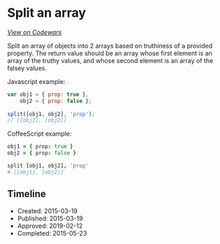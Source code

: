 # Split an array
[*View on Codewars*](https://www.codewars.com/kata/split-an-array)

Split an array of objects into 2 arrays based on truthiness of a provided property.  The return value should be an array whose first element is an array of the truthy values, and whose second element is an array of the falsey values.

Javascript example:
```js
var obj1 = { prop: true },
    obj2 = { prop: false };
    
split([obj1, obj2], 'prop');
// [[obj1], [obj2]]
```

CoffeeScript example:
``` coffee
obj1 = { prop: true }
obj2 = { prop: false }

split [obj1, obj2], 'prop'
# [[obj1], [obj2]]
```

## Timeline
- Created: 2015-03-19
- Published: 2015-03-19
- Approved: 2019-02-12
- Completed: 2015-05-23